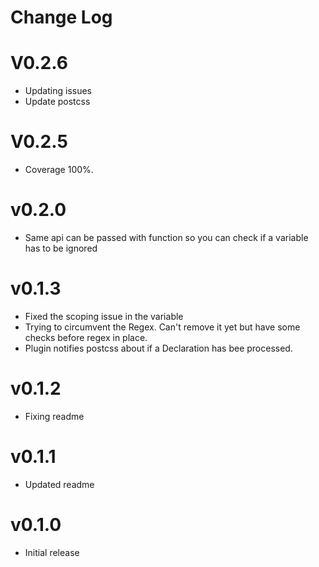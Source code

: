 # Change Log

# V0.2.6

- Updating issues
- Update postcss

# V0.2.5

- Coverage 100%.

# v0.2.0

- Same api can be passed with function so you can check if a variable has to be ignored

# v0.1.3

- Fixed the scoping issue in the variable
- Trying to circumvent the Regex. Can't remove it yet but have some checks before regex in place.
- Plugin notifies postcss about if a Declaration has bee processed.

# v0.1.2

- Fixing readme

# v0.1.1

- Updated readme

# v0.1.0

- Initial release
